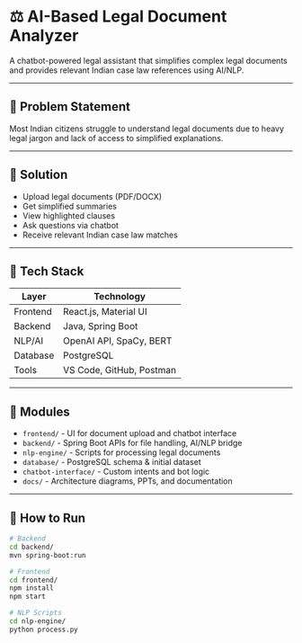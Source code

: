# ⚖️ AI-Based Legal Document Analyzer

A chatbot-powered legal assistant that simplifies complex legal documents and provides relevant Indian case law references using AI/NLP.

---

## 📌 Problem Statement
Most Indian citizens struggle to understand legal documents due to heavy legal jargon and lack of access to simplified explanations.

---

## 🎯 Solution
- Upload legal documents (PDF/DOCX)
- Get simplified summaries
- View highlighted clauses
- Ask questions via chatbot
- Receive relevant Indian case law matches

---

## 🔧 Tech Stack

| Layer        | Technology               |
|--------------|--------------------------|
| Frontend     | React.js, Material UI    |
| Backend      | Java, Spring Boot        |
| NLP/AI       | OpenAI API, SpaCy, BERT  |
| Database     | PostgreSQL               |
| Tools        | VS Code, GitHub, Postman |

---

## 🧩 Modules

- `frontend/` - UI for document upload and chatbot interface  
- `backend/` - Spring Boot APIs for file handling, AI/NLP bridge  
- `nlp-engine/` - Scripts for processing legal documents  
- `database/` - PostgreSQL schema & initial dataset  
- `chatbot-interface/` - Custom intents and bot logic  
- `docs/` - Architecture diagrams, PPTs, and documentation

---

## 🚀 How to Run

```bash
# Backend
cd backend/
mvn spring-boot:run

# Frontend
cd frontend/
npm install
npm start

# NLP Scripts
cd nlp-engine/
python process.py
